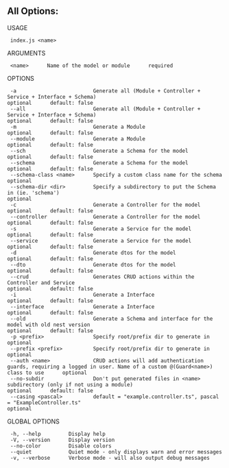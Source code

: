 ## All Options:

   USAGE 

     index.js <name>

   ARGUMENTS

     <name>      Name of the model or module      required      

   OPTIONS

     -a                         Generate all (Module + Controller + Service + Interface + Schema)                                                          optional      default: false
     --all                      Generate all (Module + Controller + Service + Interface + Schema)                                                          optional      default: false
     -m                         Generate a Module                                                                                                          optional      default: false
     --module                   Generate a Module                                                                                                          optional      default: false
     --sch                      Generate a Schema for the model                                                                                            optional      default: false
     --schema                   Generate a Schema for the model                                                                                            optional      default: false
     --schema-class <name>      Specify a custom class name for the schema                                                                                 optional                    
     --schema-dir <dir>         Specify a subdirectory to put the Schema in (ie. 'schema')                                                                 optional                    
     -c                         Generate a Controller for the model                                                                                        optional      default: false
     --controller               Generate a Controller for the model                                                                                        optional      default: false
     -s                         Generate a Service for the model                                                                                           optional      default: false
     --service                  Generate a Service for the model                                                                                           optional      default: false
     -d                         Generate dtos for the model                                                                                                optional      default: false
     --dto                      Generate dtos for the model                                                                                                optional      default: false
     --crud                     Generates CRUD actions within the Controller and Service                                                                   optional      default: false
     -i                         Generate a Interface                                                                                                       optional      default: false
     --interface                Generate a Interface                                                                                                       optional      default: false
     --old                      Generate a Schema and interface for the model with old nest version                                                        optional      default: false
     -p <prefix>                Specify root/prefix dir to generate in                                                                                     optional                    
     --prefix <prefix>          Specify root/prefix dir to generate in                                                                                     optional                    
     --auth <name>              CRUD actions will add authentication guards, requiring a logged in user. Name of a custom @(Guard<name>) class to use      optional                    
     --no-subdir                Don't put generated files in <name> subdirectory (only if not using a module)                                              optional      default: false
     --casing <pascal>          default = "example.controller.ts", pascal = "ExampleController.ts"                                                         optional                    

   GLOBAL OPTIONS

     -h, --help         Display help                                      
     -V, --version      Display version                                   
     --no-color         Disable colors                                    
     --quiet            Quiet mode - only displays warn and error messages
     -v, --verbose      Verbose mode - will also output debug messages  